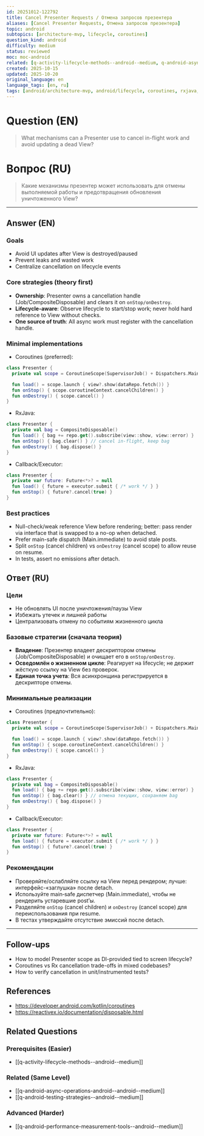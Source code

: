```yaml
---
id: 20251012-122792
title: Cancel Presenter Requests / Отмена запросов презентера
aliases: [Cancel Presenter Requests, Отмена запросов презентера]
topic: android
subtopics: [architecture-mvp, lifecycle, coroutines]
question_kind: android
difficulty: medium
status: reviewed
moc: moc-android
related: [q-activity-lifecycle-methods--android--medium, q-android-async-operations-android--android--medium, q-android-testing-strategies--android--medium]
created: 2025-10-15
updated: 2025-10-20
original_language: en
language_tags: [en, ru]
tags: [android/architecture-mvp, android/lifecycle, coroutines, rxjava, cancellation, difficulty/medium]
---
```


# Question (EN)
> What mechanisms can a Presenter use to cancel in-flight work and avoid updating a dead View?

# Вопрос (RU)
> Какие механизмы презентер может использовать для отмены выполняемой работы и предотвращения обновления уничтоженного View?

---

## Answer (EN)

### Goals
- Avoid UI updates after View is destroyed/paused
- Prevent leaks and wasted work
- Centralize cancellation on lifecycle events

### Core strategies (theory first)
- **Ownership**: Presenter owns a cancellation handle (Job/CompositeDisposable) and clears it on `onStop/onDestroy`.
- **Lifecycle-aware**: Observe lifecycle to start/stop work; never hold hard reference to View without checks.
- **One source of truth**: All async work must register with the cancellation handle.

### Minimal implementations

- Coroutines (preferred):
```kotlin
class Presenter {
  private val scope = CoroutineScope(SupervisorJob() + Dispatchers.Main.immediate)

  fun load() = scope.launch { view?.show(dataRepo.fetch()) }
  fun onStop() { scope.coroutineContext.cancelChildren() }
  fun onDestroy() { scope.cancel() }
}
```

- RxJava:
```kotlin
class Presenter {
  private val bag = CompositeDisposable()
  fun load() { bag += repo.get().subscribe(view::show, view::error) }
  fun onStop() { bag.clear() } // cancel in-flight, keep bag
  fun onDestroy() { bag.dispose() }
}
```

- Callback/Executor:
```kotlin
class Presenter {
  private var future: Future<*>? = null
  fun load() { future = executor.submit { /* work */ } }
  fun onStop() { future?.cancel(true) }
}
```

### Best practices
- Null-check/weak reference View before rendering; better: pass render via interface that is swapped to a no-op when detached.
- Prefer main-safe dispatch (Main.immediate) to avoid stale posts.
- Split `onStop` (cancel children) vs `onDestroy` (cancel scope) to allow reuse on resume.
- In tests, assert no emissions after detach.

## Ответ (RU)

### Цели
- Не обновлять UI после уничтожения/паузы View
- Избежать утечек и лишней работы
- Централизовать отмену по событиям жизненного цикла

### Базовые стратегии (сначала теория)
- **Владение**: Презентер владеет дескриптором отмены (Job/CompositeDisposable) и очищает его в `onStop/onDestroy`.
- **Осведомлён о жизненном цикле**: Реагирует на lifecycle; не держит жёсткую ссылку на View без проверок.
- **Единая точка учета**: Вся асинхронщина регистрируется в дескрипторе отмены.

### Минимальные реализации

- Coroutines (предпочтительно):
```kotlin
class Presenter {
  private val scope = CoroutineScope(SupervisorJob() + Dispatchers.Main.immediate)

  fun load() = scope.launch { view?.show(dataRepo.fetch()) }
  fun onStop() { scope.coroutineContext.cancelChildren() }
  fun onDestroy() { scope.cancel() }
}
```

- RxJava:
```kotlin
class Presenter {
  private val bag = CompositeDisposable()
  fun load() { bag += repo.get().subscribe(view::show, view::error) }
  fun onStop() { bag.clear() } // отмена текущих, сохраняем bag
  fun onDestroy() { bag.dispose() }
}
```

- Callback/Executor:
```kotlin
class Presenter {
  private var future: Future<*>? = null
  fun load() { future = executor.submit { /* work */ } }
  fun onStop() { future?.cancel(true) }
}
```

### Рекомендации
- Проверяйте/ослабляйте ссылку на View перед рендером; лучше: интерфейс-«заглушка» после detach.
- Используйте main‑safe диспетчер (Main.immediate), чтобы не рендерить устаревшие post’ы.
- Разделяйте `onStop` (cancel children) и `onDestroy` (cancel scope) для переиспользования при resume.
- В тестах утверждайте отсутствие эмиссий после detach.

---

## Follow-ups
- How to model Presenter scope as DI-provided tied to screen lifecycle?
- Coroutines vs Rx cancellation trade-offs in mixed codebases?
- How to verify cancellation in unit/instrumented tests?

## References
- https://developer.android.com/kotlin/coroutines
- https://reactivex.io/documentation/disposable.html

## Related Questions

### Prerequisites (Easier)
- [[q-activity-lifecycle-methods--android--medium]]

### Related (Same Level)
- [[q-android-async-operations-android--android--medium]]
- [[q-android-testing-strategies--android--medium]]

### Advanced (Harder)
- [[q-android-performance-measurement-tools--android--medium]]
